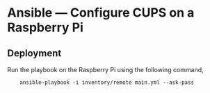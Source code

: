 # Ansible — Configure CUPS on a Raspberry Pi

## Deployment

Run the playbook on the Raspberry Pi using the following command,

```shell
	ansible-playbook -i inventory/remote main.yml --ask-pass
```
